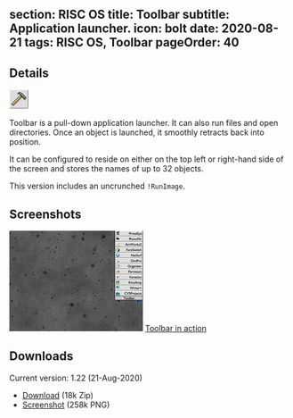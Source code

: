 section: RISC OS
title: Toolbar
subtitle: Application launcher.
icon: bolt
date: 2020-08-21
tags: RISC OS, Toolbar
pageOrder: 40
----

## Details

<div class="icon">
    <img src="img/toolbar.png">
</div>

Toolbar is a pull-down application launcher. It can also run files and open directories. Once an object is launched, it smoothly retracts back into position.

It can be configured to reside on either on the top left or right-hand side of the screen and stores the names of up to 32 objects.

This version includes an uncrunched `!RunImage`.

## Screenshots

![Screenshot](../software/thumbs/toolsnap1.png)
[Toolbar in action](../software/toolsnap1.png)

## Downloads

Current version: 1.22 (21-Aug-2020)

* <download><a href="../software/toolbar122-1.zip">Download</a> (18k Zip)</download>
* <download><a href="../software/toolsnap1.png">Screenshot</a> (258k <acronym>PNG</acronym>)</download>

